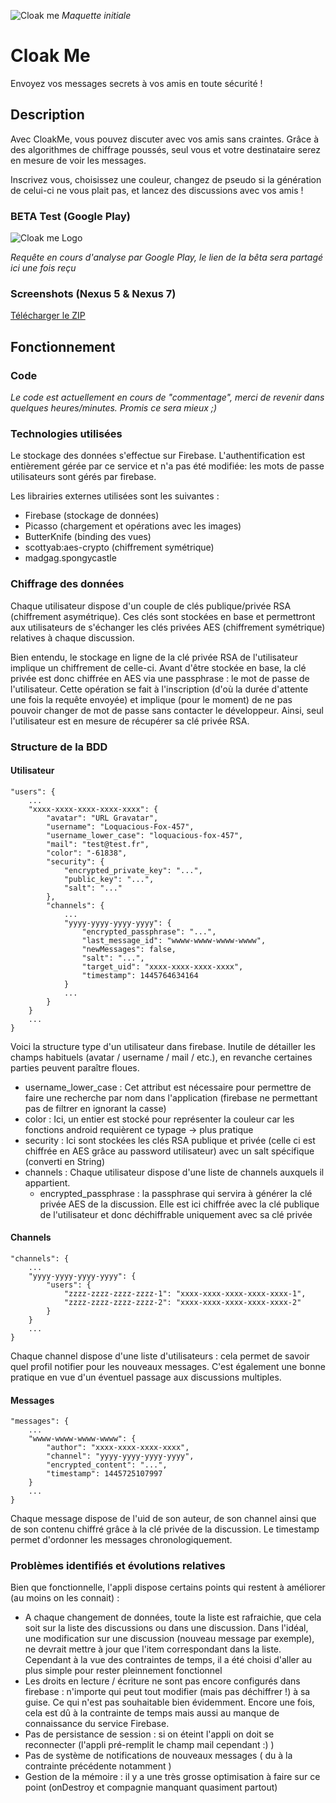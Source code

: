 ![Cloak me](http://img15.hostingpics.net/pics/884122planche.jpg)
_Maquette initiale_

# Cloak Me

Envoyez vos messages secrets à vos amis en toute sécurité !

## Description

Avec CloakMe, vous pouvez discuter avec vos amis sans craintes. Grâce à des algorithmes de chiffrage poussés, seul vous et votre destinataire serez en mesure de voir les messages. 

Inscrivez vous, choisissez une couleur, changez de pseudo si la génération de celui-ci ne vous plait pas, et lancez des discussions avec vos amis !

### BETA Test (Google Play)
![Cloak me Logo](http://img11.hostingpics.net/pics/755833logoapp464.png)

_Requête en cours d'analyse par Google Play, le lien de la bêta sera partagé ici une fois reçu_

### Screenshots (Nexus 5 & Nexus 7)
[Télécharger le ZIP](http://91.121.120.180/misc/cloakme/cloakme-screenshots.zip "Télécharger le ZIP")

## Fonctionnement

### Code
_Le code est actuellement en cours de "commentage", merci de revenir dans quelques heures/minutes. Promis ce sera mieux ;)_ 

### Technologies utilisées

Le stockage des données s'effectue sur Firebase. L'authentification est entièrement gérée par ce service et n'a pas été modifiée: les mots de passe utilisateurs sont gérés par firebase.

Les librairies externes utilisées sont les suivantes :

* Firebase (stockage de données)
* Picasso (chargement et opérations avec les images)
* ButterKnife (binding des vues)
* scottyab:aes-crypto (chiffrement symétrique)
* madgag.spongycastle
    
### Chiffrage des données

Chaque utilisateur dispose d'un couple de clés publique/privée RSA (chiffrement asymétrique). Ces clés sont stockées en base et permettront aux utilisateurs de s'échanger les clés privées AES (chiffrement symétrique) relatives à chaque discussion.

Bien entendu, le stockage en ligne de la clé privée RSA de l'utilisateur implique un chiffrement de celle-ci. Avant d'être stockée en base, la clé privée est donc chiffrée en AES via une passphrase : le mot de passe de l'utilisateur. Cette opération se fait à l'inscription (d'où la durée d'attente une fois la requête envoyée) et implique (pour le moment) de ne pas pouvoir changer de mot de passe sans contacter le développeur.
Ainsi, seul l'utilisateur est en mesure de récupérer sa clé privée RSA.

### Structure de la BDD

#### Utilisateur

    "users": {
        ...
        "xxxx-xxxx-xxxx-xxxx-xxxx": {
            "avatar": "URL Gravatar",
            "username": "Loquacious-Fox-457",
            "username_lower_case": "loquacious-fox-457",
            "mail": "test@test.fr",
            "color": "-61838",
            "security": {
                "encrypted_private_key": "...",
                "public_key": "...",
                "salt": "..."
            },
            "channels": {
                ...
                "yyyy-yyyy-yyyy-yyyy": {
                    "encrypted_passphrase": "...",
                    "last_message_id": "wwww-wwww-wwww-wwww",
                    "newMessages": false,
                    "salt": "...",
                    "target_uid": "xxxx-xxxx-xxxx-xxxx",
                    "timestamp": 1445764634164
                }
                ...
            }
        }
        ...
    }
    
Voici la structure type d'un utilisateur dans firebase. Inutile de détailler les champs habituels (avatar / username / mail / etc.), en revanche certaines parties peuvent paraître floues.

* username_lower_case : Cet attribut est nécessaire pour permettre de faire une recherche par nom dans l'application (firebase ne permettant pas de filtrer en ignorant la casse)
* color : Ici, un entier est stocké pour représenter la couleur car les fonctions android requièrent ce typage -> plus pratique
* security : Ici sont stockées les clés RSA publique et privée (celle ci est chiffrée en AES grâce au password utilisateur) avec un salt spécifique (converti en String)
* channels : Chaque utilisateur dispose d'une liste de channels auxquels il appartient.
    * encrypted_passphrase : la passphrase qui servira à générer la clé privée AES de la discussion. Elle est ici chiffrée avec la clé publique de l'utilisateur et donc déchiffrable uniquement avec sa clé privée
    
#### Channels

    "channels": {
        ...
        "yyyy-yyyy-yyyy-yyyy": {
            "users": {
                "zzzz-zzzz-zzzz-zzzz-1": "xxxx-xxxx-xxxx-xxxx-xxxx-1",
                "zzzz-zzzz-zzzz-zzzz-2": "xxxx-xxxx-xxxx-xxxx-xxxx-2"
            }
        }
        ...
    }

Chaque channel dispose d'une liste d'utilisateurs : cela permet de savoir quel profil notifier pour les nouveaux messages. C'est également une bonne pratique en vue d'un éventuel passage aux discussions multiples.

#### Messages

    "messages": {
        ...
        "wwww-wwww-wwww-wwww": {
            "author": "xxxx-xxxx-xxxx-xxxx",
            "channel": "yyyy-yyyy-yyyy-yyyy",
            "encrypted_content": "...",
            "timestamp": 1445725107997
        }
        ...
    }

    
Chaque message dispose de l'uid de son auteur, de son channel ainsi que de son contenu chiffré grâce à la clé privée de la discussion. Le timestamp permet d'ordonner les messages chronologiquement.

### Problèmes identifiés et évolutions relatives

Bien que fonctionnelle, l'appli dispose certains points qui restent à améliorer (au moins on les connait) :

* A chaque changement de données, toute la liste est rafraichie, que cela soit sur la liste des discussions ou dans une discussion. Dans l'idéal, une modification sur une discussion (nouveau message par exemple), ne devrait mettre à jour que l'item correspondant dans la liste. Cependant à la vue des contraintes de temps, il a été choisi d'aller au plus simple pour rester pleinnement fonctionnel
* Les droits en lecture / écriture ne sont pas encore configurés dans firebase : n'importe qui peut tout modifier (mais pas déchiffrer !) à sa guise. Ce qui n'est pas souhaitable bien évidemment. Encore une fois, cela est dû à la contrainte de temps mais aussi au manque de connaissance du service Firebase.
* Pas de persistance de session : si on éteint l'appli on doit se reconnecter (l'appli pré-remplit le champ mail cependant :) )
* Pas de système de notifications de nouveaux messages ( du à la contrainte précédente notamment )
* Gestion de la mémoire : il y a une très grosse optimisation à faire sur ce point (onDestroy et compagnie manquant quasiment partout)

    
 